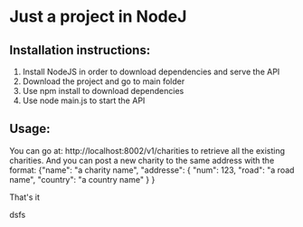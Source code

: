 Just a project in NodeJ
=======================

Installation instructions:
--------------------------

1. Install NodeJS in order to download dependencies and serve the API
2. Download the project and go to main folder
3. Use npm install to download dependencies
4. Use node main.js to start the API

Usage:
------

You can go at: http://localhost:8002/v1/charities to retrieve all the existing charities. And you can post a new charity to the same address with the format:
{"name": "a charity name",
 "addresse": {
    "num": 123,
    "road": "a road name",
    "country": "a country name"
  }
}

That's it


dsfs
